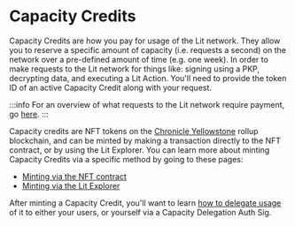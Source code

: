 # Capacity Credits

Capacity Credits are how you pay for usage of the Lit network. They allow you to reserve a specific amount of capacity (i.e. requests a second) on the network over a pre-defined amount of time (e.g. one week). In order to make requests to the Lit network for things like: signing using a PKP, decrypting data, and executing a Lit Action. You'll need to provide the token ID of an active Capacity Credit along with your request.

:::info
For an overview of what requests to the Lit network require payment, go [here](./overview.md#overview-of-what-requires-payment).
:::

Capacity credits are NFT tokens on the [Chronicle Yellowstone](../connecting-to-a-lit-network/lit-blockchains/chronicle-yellowstone.md) rollup blockchain, and can be minted by making a transaction directly to the NFT contract, or by using the Lit Explorer. You can learn more about minting Capacity Credits via a specific method by going to these pages:

- [Minting via the NFT contract](./minting-capacity-credit/via-contract.md)
- [Minting via the Lit Explorer](./minting-capacity-credit/via-explorer.md)

After minting a Capacity Credit, you'll want to learn [how to delegate usage](./delegating-credit.md) of it to either your users, or yourself via a Capacity Delegation Auth Sig.
